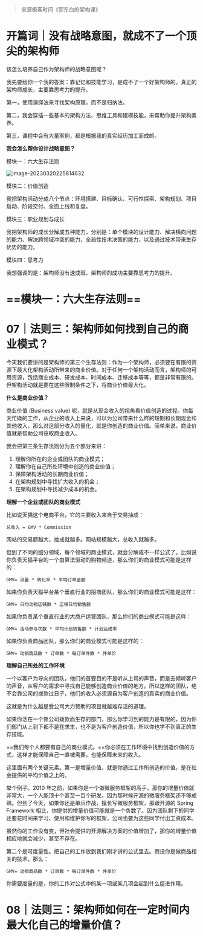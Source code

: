 > 来源极客时间《郭东白的架构课》

# 开篇词｜没有战略意图，就成不了一个顶尖的架构师

该怎么培养自己作为架构师的战略意图呢？

我先要给你一个我的答案：靠记忆和技能学习，是成不了一个好架构师的。真正的架构师成长，主要靠思考力的提升。

第一，使用演绎法来寻找架构原理，而不是归纳法。

第二，我会穿插一些基本的架构方法、思维工具和建模技能，来帮助你提升架构素养。

第三，课程中会有大量案例，都是根据我的真实经历加工而成的。

**我会怎么帮你设计战略意图？**

模块一：六大生存法则

![image-20230320225814632](https://technotes.oss-cn-shenzhen.aliyuncs.com/2023/202303202258672.png)

模块二：价值创造

我把架构活动分成八个节点：环境搭建、目标确认、可行性探索、架构规划、项目启动、阶段交付、全面上线和复盘。

模块三：职业规划与成长

我把架构师的成长分解成五种能力，分别是：单个模块的设计能力、解决横向问题的能力、解决跨领域冲突的能力、全局性技术决策的能力，以及通过技术带来生存优势的能力。

模块四：思考力

我想强调的是：架构师没有速成班，架构师的成功主要靠思考力的提升。

# ==模块一：六大生存法则==

# 07｜法则三：架构师如何找到自己的商业模式？

今天我们要讲的是架构师的第三个生存法则：作为一个架构师，必须要在有限的资源下最大化架构活动所带来的商业价值。对于任何一个架构活动而言，架构师的可用资源，包括商业成本、研发成本、时间成本、迁移成本等等，都是非常有限的。但架构活动就是要在这些限制条件之下，将商业价值最大化。

**什么是商业价值？**

商业价值 (Business value) 呢，就是从现金收入的视角看价值创造的过程。你每天忙碌的工作，从企业的收入上来说，可以为公司带来什么样的短期和长期现金和其他收入，那么对这部分收入的量化，就是你创造的商业价值。简单来说，商业价值就是帮助公司获取商业收入。

我会把第三条生存法则分为五个部分来讲：

1. 理解你所在的企业或团队的商业模式；
2. 理解你在自己所处环境中创造的商业价值；
3. 保障架构活动的长期商业价值；
3.  在架构规划中寻找扩大收入的机会；
3. 在架构规划中寻找减少成本的机会。

**理解一个企业或团队的商业模式**

比如说天猫这个电商平台，它的主要收入来自于交易抽成：

```
总收入 = GMV * Commission
```

网站的交易额越大，抽成就越多。网站规模越大，总收入就越多。

但到了不同的细分领域，每个领域的商业模式，就会分解成不一样公式了。比如说你负责天猫平台的一个由算法驱动的购物频道，那么你们的商业模式可能是这样的：

```
GMV= 流量 * 转化率 * 平均订单金额
```

如果你负责天猫平台某个垂直行业的招商团队，那么你们的商业模式可能是这样：

```
GMV= 日均动销店铺数 * 店铺日均销售额
```

如果你负责某个垂直行业的大商户运营团队，那么你们的商业模式可能是这样：

```
GMV= 活动参与次数 * 平均计划销售额 * 计划达成率
```

如果你负责商品团队，那么你们的商业模式可能是这样的：

```
GMV= 动销商品数 * 订单数 * 每订单件数 * 件单价
```

**理解自己所处的工作环境**

一个以客户为导向的团队，他们的首要目的不是听从上司的声音，而是去倾听客户的声音，从客户的需求中寻找自己能够创造商业价值的地方。所以这样的团队，绝不会靠公司的拨款过日子，他们的收入必须源自为客户创造的真实的商业价值。

这就是为什么越是受公司大力赞助的项目就越难存活的道理。

如果你活在一个靠公司拨款而生存的部门，那么你学习到的能力是有限的，因为你们部门从上到下都不是在求生，也不是为客户创造价值，所以你也学不到真正的生存技能。

==我们每个人都要有自己的商业模式。==你必须在工作环境中找到创造价值的方式，这样才能保障自己一直被需要，也能保障未来的收入。

这里面有两个关键元素。第一是增量价值，就是你通过工作所创造的价值，是在社会提供的平均价值之上的。

举个例子。2010 年之前，如果你是一个做微服务框架的高手，那你的增量价值就非常大，一个人能顶十个甚至一百个研发。因为那时候开源的微服务框架还不够成熟。但到了今天，如果你还是单兵作战，擅长写微服务框架，那跟开源的 Spring Framework 相比，你提供的增量价值可能就是一个负数了。因为团队剩下的同学还要花时间来学习、使用和维护你写的框架，公司也要为这些同学付出工资成本。

虽然你的工作没有变，但社会提供的开源解决方案的价值增加了，那你的增量价值相应地就会减少，甚至不存在。

第二个是可度量性。把自己的工作放到我们刚才讲的公式里去。假设你是做商品相关的技术，那么：

```
GMV= 动销商品数 * 订单数 * 每订单件数 * 件单价
```

你需要度量的是，你的工作对公式中的某一项或某几项会起到什么促进作用。

# 08｜法则三：架构师如何在一定时间内最大化自己的增量价值？



























